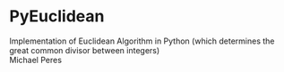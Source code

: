 # PyEuclidean
Implementation of Euclidean Algorithm in Python (which determines the great common divisor between integers)  
Michael Peres
